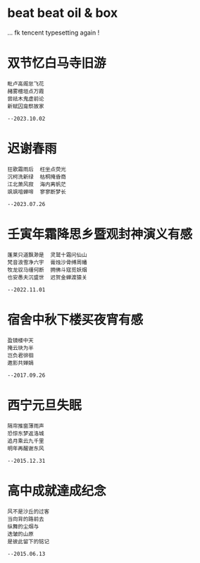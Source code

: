 # beat beat oil & box

... fk tencent typesetting again !

# 双节忆白马寺旧游

```
毗卢高阁怠飞花
赭雾檀垣点万霞
尝祛木鬼虚前论
新赋囚龛祭故家

--2023.10.02
```

# 迟谢春雨

```
狂歌霜雨后  枉坐点荧光
沉柯洗新绿  枯桐掩昏商
江北萧风寂  海内离帆茫
飒飒喑蝉啼  寥寥断梦长

--2023.07.26
```

# 壬寅年霜降思乡暨观封神演义有感

```
蓬莱只道飘渺是  灵鹫十霜问仙山
梵音浪雪净六宇  膏烛沙骨缚周幡
牧龙驭马缰何断  拥佛斗寇觅妖烟
也安愚夫沉盛世  迟贺金蝉渡猿关

--2022.11.01
```

# 宿舍中秋下楼买夜宵有感

```
盈镜楼中天
掩云玦为半
岂负君徘徊
邀影共婵娟

--2017.09.26
```

# 西宁元旦失眠

```
隔帘推窗薄雨声
恐惊东梦返洛城
追月乘云九千里
明年再醒谢东风

--2015.12.31
```

# 高中成就達成纪念

```
风不是沙丘的过客
当向背的路前去
纵舞的尘烟与
迭皱的山原
是彼此留下的铭记

--2015.06.13
```
